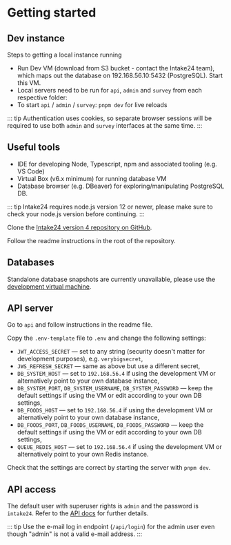 # Getting started

## Dev instance

Steps to getting a local instance running

* Run Dev VM (download from S3 bucket - contact the Intake24 team), which maps out the database on 192.168.56.10:5432 (PostgreSQL). Start this VM.
* Local servers need to be run for `api`, `admin` and `survey` from each respective folder:
* To start `api` / `admin` / `survey`: `pnpm dev` for live reloads

::: tip
Authentication uses cookies, so separate browser sessions will be required to use both `admin` and `survey` interfaces at the same time.
:::

## Useful tools

* IDE for developing Node, Typescript, npm and associated tooling (e.g. VS Code)
* Virtual Box (v6.x minimum) for running database VM
* Database browser (e.g. DBeaver) for exploring/manipulating PostgreSQL DB.

::: tip
Intake24 requires node.js version 12 or newer, please make sure to check your node.js version before continuing.
:::

Clone the [Intake24 version 4 repository on GitHub](https://github.com/MRC-Epid-it24/intake24).

Follow the readme instructions in the root of the repository.

## Databases

Standalone database snapshots are currently unavailable, please use the [development virtual machine](/developer/vm.html). 

## API server

Go to `api` and follow instructions in the readme file.

Copy the `.env-template` file to `.env` and change the following settings:

- `JWT_ACCESS_SECRET` — set to any string (security doesn't matter for development purposes), e.g. `verybigsecret`,
- `JWS_REFRESH_SECRET` — same as above but use a different secret,
- `DB_SYSTEM_HOST` — set to `192.168.56.4` if using the development VM or alternatively point to your own database 
instance,
- `DB_SYSTEM_PORT`, `DB_SYSTEM_USERNAME`, `DB_SYSTEM_PASSWORD` — keep the default settings if using the VM or edit
according to your own DB settings,
- `DB_FOODS_HOST` — set to `192.168.56.4` if using the development VM or alternatively point to your own database 
instance,
- `DB_FOODS_PORT`, `DB_FOODS_USERNAME`, `DB_FOODS_PASSWORD` — keep the default settings if using the VM or edit
according to your own DB settings,
- `QUEUE_REDIS_HOST` —  set to `192.168.56.4` if using the development VM or alternatively point to your own Redis 
instance.

Check that the settings are correct by starting the server with `pnpm dev`.

## API access

The default user with superuser rights is `admin` and the password is `intake24`. Refer to the [API docs](/api/) for 
further details.

::: tip
Use the e-mail log in endpoint (`/api/login`) for the admin user even though "admin" is not a valid e-mail address.
:::
